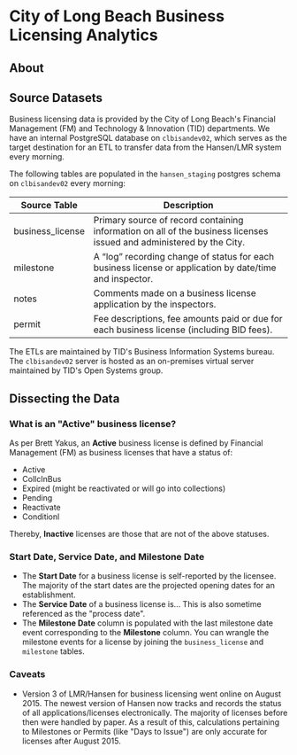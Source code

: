 # City of Long Beach Business Licensing Analytics

## About

## Source Datasets

Business licensing data is provided by the City of Long Beach's Financial Management (FM) and Technology & Innovation (TID) departments. We have an internal PostgreSQL database on `clbisandev02`, which serves as the target destination for an ETL to transfer data from the Hansen/LMR system every morning.

The following tables are populated in the `hansen_staging` postgres schema on `clbisandev02` every morning:

| Source Table   	  |  Description |
|---	              |--- |
| business_license  | Primary source of record containing information on all of the business licenses issued and administered by the City. |
| milestone         | A “log” recording change of status for each business license or application by date/time and inspector. |
| notes             | Comments made on a business license application by the inspectors. 
| permit            | Fee descriptions, fee amounts paid or due for each business license (including BID fees). |

The ETLs are maintained by TID's Business Information Systems bureau. The `clbisandev02` server is hosted as an on-premises virtual server maintained by TID's Open Systems group.

## Dissecting the Data

### What is an "Active" business license?

As per Brett Yakus, an **Active** business license is defined by Financial Management (FM) as business licenses that have a status of:
- Active
- CollcInBus
- Expired (might be reactivated or will go into collections)
- Pending
- Reactivate
- Conditionl

Thereby, **Inactive** licenses are those that are not of the above statuses.

### Start Date, Service Date, and Milestone Date

- The **Start Date** for a business license is self-reported by the licensee. The majority of the start dates are the projected opening dates for an establishment.
- The **Service Date** of a business license is... This is also sometime referenced as the "process date".
- The **Milestone Date** column is populated with the last milestone date event corresponding to the **Milestone** column. You can wrangle the milestone events for a license by joining the `business_license` and `milestone` tables. 

### Caveats

- Version 3 of LMR/Hansen for business licensing went online on August 2015. The newest version of Hansen now tracks and records the status of all applications/licenses electronically. The majority of licenses before then were handled by paper. As a result of this, calculations pertaining to Milestones or Permits (like "Days to Issue") are only accurate for licenses after August 2015.
